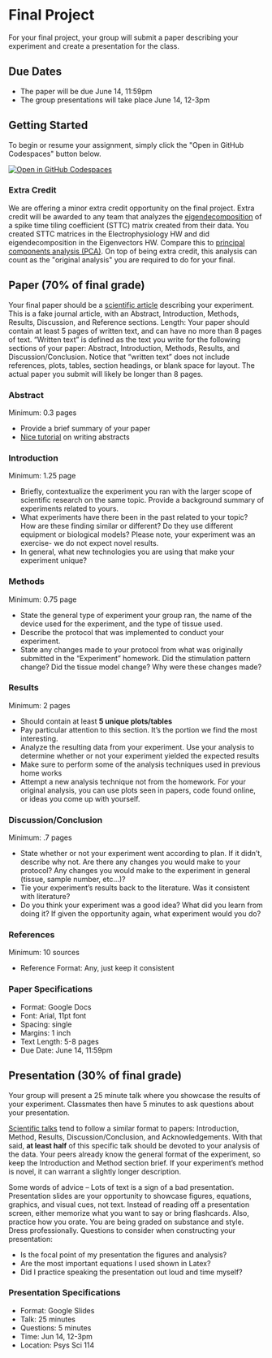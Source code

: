 # Final Project
For your final project, your group will submit a paper describing your experiment and create a presentation for the class. 

## Due Dates
- The paper will be due June 14, 11:59pm
- The group presentations will take place June 14, 12-3pm

## Getting Started

To begin or resume your assignment, simply click the "Open in GitHub Codespaces" button below.

[![Open in GitHub Codespaces](https://github.com/codespaces/badge.svg)](https://codespaces.new/Braingeneers-Education/WetAI-Final-Project?quickstart=1)

### Extra Credit
We are offering a minor extra credit opportunity on the final project. Extra credit will be awarded to any team that analyzes the [eigendecomposition](https://en.wikipedia.org/wiki/Eigendecomposition_of_a_matrix) of a spike time tiling coefficient (STTC) matrix created from their data. You created STTC matrices in the Electrophysiology HW and did eigendecomposition in the Eigenvectors HW. Compare this to [principal components analysis (PCA)](https://en.wikipedia.org/wiki/Principal_component_analysis). On top of being extra credit, this analysis can count as the "original analysis" you are required to do for your final.

## Paper (70% of final grade)
Your final paper should be a [scientific article](https://www.nature.com/scitable/topicpage/scientific-papers-13815490/) describing your experiment. This is a fake journal article, with an Abstract, Introduction, Methods, Results, Discussion, and Reference sections.
Length: Your paper should contain at least 5 pages of written text, and can have no more than 8 pages of text. “Written text” is defined as the text you write for the following sections of your paper: Abstract, Introduction, Methods, Results, and Discussion/Conclusion. Notice that “written text” does not include references, plots, tables, section headings, or blank space for layout. The actual paper you submit will likely be longer than 8 pages.

### Abstract
Minimum: 0.3 pages
- Provide a brief summary of your paper
- [Nice tutorial](https://drive.google.com/file/d/1k1cYIAacYryTf4WVjTkwlpLFw4VLdAj9/view?usp=sharing) on writing abstracts

### Introduction
Minimum: 1.25 page
- Briefly, contextualize the experiment you ran with the larger scope of scientific research on the same topic. Provide a background summary of experiments related to yours.
- What experiments have there been in the past related to your topic? How are these finding similar or different? Do they use different equipment or biological models? Please note, your experiment was an exercise- we do not expect novel results.
- In general, what new technologies you are using that make your experiment unique?

### Methods
Minimum: 0.75 page
- State the general type of experiment your group ran, the name of the device used for the experiment, and the type of tissue used.
- Describe the protocol that was implemented to conduct your experiment.
- State any changes made to your protocol from what was originally submitted in the “Experiment” homework. Did the stimulation pattern change? Did the tissue model change? Why were these changes made?
     
### Results
Minimum: 2 pages
- Should contain at least **5 unique plots/tables**
- Pay particular attention to this section. It’s the portion we find the most interesting.
- Analyze the resulting data from your experiment. Use your analysis to determine whether or not your experiment yielded the expected results
- Make sure to perform some of the analysis techniques used in previous home works
- Attempt a new analysis technique not from the homework. For your original analysis, you can use plots seen in papers, code found online, or ideas you come up with yourself.

### Discussion/Conclusion
Minimum: .7 pages
- State whether or not your experiment went according to plan. If it didn’t, describe why
not. Are there any changes you would make to your protocol? Any changes you would
make to the experiment in general (tissue, sample number, etc...)?
- Tie your experiment’s results back to the literature. Was it consistent with literature?
- Do you think your experiment was a good idea? What did you learn from doing it? If
given the opportunity again, what experiment would you do?

### References
Minimum: 10 sources
- Reference Format: Any, just keep it consistent

### Paper Specifications
- Format: Google Docs
- Font: Arial, 11pt font
- Spacing: single
- Margins: 1 inch
- Text Length: 5-8 pages
- Due Date: June 14, 11:59pm

## Presentation (30% of final grade)
Your group will present a 25 minute talk where you showcase the results of your experiment. Classmates then have 5 minutes to ask questions about your presentation.

[Scientific talks](https://www.ahajournals.org/doi/10.1161/STROKEAHA.119.025337) tend to follow a similar format to papers: Introduction, Method, Results, Discussion/Conclusion, and Acknowledgements. With that said, **at least half** of this specific talk should be devoted to your analysis of the data. Your peers already know the general format of the experiment, so keep the Introduction and Method section brief. If your experiment’s method is novel, it can warrant a slightly longer description.

Some words of advice – Lots of text is a sign of a bad presentation. Presentation slides are your opportunity to showcase figures, equations, graphics, and visual cues, not text. Instead of reading off a presentation screen, either memorize what you want to say or bring flashcards. Also, practice how you orate. You are being graded on substance and style. Dress professionally. Questions to consider when constructing your presentation:
- Is the focal point of my presentation the figures and analysis?
- Are the most important equations I used shown in Latex?
- Did I practice speaking the presentation out loud and time myself?
 
### Presentation Specifications
- Format: Google Slides
- Talk: 25 minutes
- Questions: 5 minutes
- Time: Jun 14, 12-3pm
- Location: Psys Sci 114
